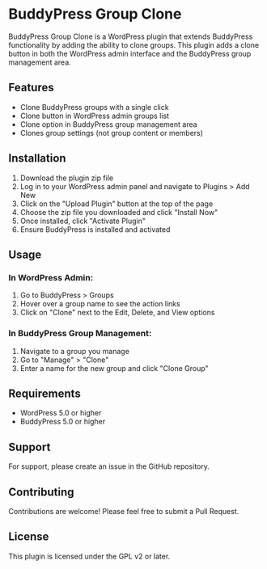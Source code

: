 # BuddyPress Group Clone

BuddyPress Group Clone is a WordPress plugin that extends BuddyPress functionality by adding the ability to clone groups. This plugin adds a clone button in both the WordPress admin interface and the BuddyPress group management area.

## Features

- Clone BuddyPress groups with a single click
- Clone button in WordPress admin groups list
- Clone option in BuddyPress group management area
- Clones group settings (not group content or members)

## Installation

1. Download the plugin zip file
2. Log in to your WordPress admin panel and navigate to Plugins > Add New
3. Click on the "Upload Plugin" button at the top of the page
4. Choose the zip file you downloaded and click "Install Now"
5. Once installed, click "Activate Plugin"
6. Ensure BuddyPress is installed and activated

## Usage

### In WordPress Admin:
1. Go to BuddyPress > Groups
2. Hover over a group name to see the action links
3. Click on "Clone" next to the Edit, Delete, and View options

### In BuddyPress Group Management:
1. Navigate to a group you manage
2. Go to "Manage" > "Clone"
3. Enter a name for the new group and click "Clone Group"

## Requirements

- WordPress 5.0 or higher
- BuddyPress 5.0 or higher

## Support

For support, please create an issue in the GitHub repository.

## Contributing

Contributions are welcome! Please feel free to submit a Pull Request.

## License

This plugin is licensed under the GPL v2 or later.

